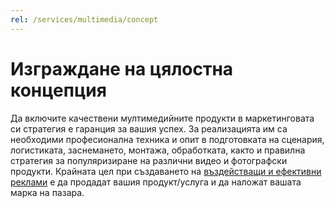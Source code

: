 ```yaml
---
rel: /services/multimedia/concept
---
```

# Изграждане на цялостна **концепция**
Да включите качествени мултимедийните продукти в маркетинговата си стратегия е гаранция за вашия успех. За реализацията им са необходими професионална техника и опит в подготовката на сценария, логистиката, заснемането, монтажа, обработката, както и правилна стратегия за популяризиране на различни видео и фотографски продукти. Крайната цел при създаването на [въздействащи и ефективни реклами](./../бизнес-развитие/ачерно/реклама.html) е да продадат вашия продукт/услуга и да наложат вашата марка на пазара.
